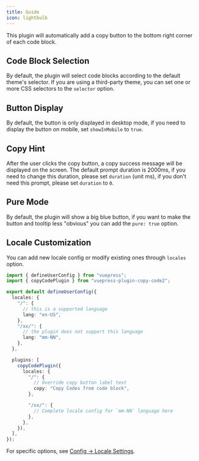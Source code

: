 ```yaml
---
title: Guide
icon: lightbulb
---
```


This plugin will automatically add a copy button to the bottom right corner of each code block.

## Code Block Selection

By default, the plugin will select code blocks according to the default theme's selector. If you are using a third-party theme, you can set one or more CSS selectors to the `selector` option.

## Button Display

By default, the button is only displayed in desktop mode, if you need to display the button on mobile, set `showInMobile` to `true`.

## Copy Hint

After the user clicks the copy button, a copy success message will be displayed on the screen. The default prompt duration is 2000ms, if you need to change this duration, please set `duration` (unit ms), if you don't need this prompt, please set `duration` to `0`.

## Pure Mode

By default, the plugin will show a big blue button, if you want to make the button and tooltip less "obvious" you can add the `pure: true` option.

## Locale Customization

You can add new locale config or modify existing ones through `locales` option.

```ts
import { defineUserConfig } from "vuepress";
import { copyCodePlugin } from "vuepress-plugin-copy-code2";

export default defineUserConfig({
  locales: {
    "/": {
      // this is a supported language
      lang: "en-US",
    },
    "/xx/": {
      // the plugin does not support this language
      lang: "mm-NN",
    },
  },

  plugins: [
    copyCodePlugin({
      locales: {
        "/": {
          // Override copy button label text
          copy: "Copy Codes from code block",
        },

        "/xx/": {
          // Complete locale config for `mm-NN` language here
        },
      },
    }),
  ],
});
```

For specific options, see [Config → Locale Settings](./config.md#locales).
